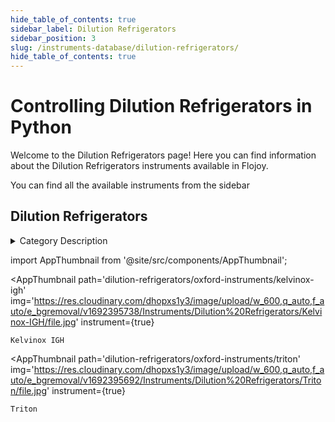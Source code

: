 ```yaml
--- 
hide_table_of_contents: true
sidebar_label: Dilution Refrigerators
sidebar_position: 3
slug: /instruments-database/dilution-refrigerators/
hide_table_of_contents: true
---
```


# Controlling Dilution Refrigerators in Python

Welcome to the Dilution Refrigerators page! Here you can find information about the Dilution Refrigerators instruments available in Flojoy.

You can find all the available instruments from the sidebar


## Dilution Refrigerators 

<details> 
<summary>Category Description</summary> 
A 3He/4He dilution refrigerator is a cryogenic device that provides continuous cooling to temperatures as low as 2 mK, with no moving parts in the low-temperature region. The cooling power is provided by the heat of mixing of the helium-3 and helium-4 isotopes.

The dilution refrigerator was first proposed by Heinz London in the early 1950s, and was experimentally realized in 1964 in the Kamerlingh Onnes Laboratorium at Leiden University. The field of dilution refrigeration is reviewed by Zu et al. 
</details> 

<!-- Custom component -->
import AppThumbnail from '@site/src/components/AppThumbnail';

<div className="flex flex-wrap">

<AppThumbnail 
    path='dilution-refrigerators/oxford-instruments/kelvinox-igh'
    img='https://res.cloudinary.com/dhopxs1y3/image/upload/w_600,q_auto,f_auto/e_bgremoval/v1692395738/Instruments/Dilution%20Refrigerators/Kelvinox-IGH/file.jpg'
    instrument={true}
>
    Kelvinox IGH
</AppThumbnail>

<AppThumbnail 
    path='dilution-refrigerators/oxford-instruments/triton'
    img='https://res.cloudinary.com/dhopxs1y3/image/upload/w_600,q_auto,f_auto/e_bgremoval/v1692395692/Instruments/Dilution%20Refrigerators/Triton/file.jpg'
    instrument={true}
>
    Triton
</AppThumbnail>
</div>